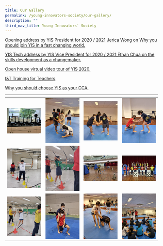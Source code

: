 ```yaml
---
title: Our Gallery
permalink: /young-innovators-society/our-gallery/
description: ""
third_nav_title: Young Innovators’ Society
---
```

[Opening address by YIS President for 2020 / 2021 Jerica Wong on Why you should join YIS in a fast changing world.](https://youtu.be/8KORJXQUqbE)

[YIS Tech address by YIS Vice President for 2020 / 2021 Ethan Chua on the skills development as a changemaker.](https://youtu.be/_ReqmDSSND4)

[Open house virtual video tour of YIS 2020.](https://youtu.be/BmA-whayc4I)

[I&T Training for Teachers](https://www.youtube.com/watch?v=7cz2SsJCqRo)

[Why you should choose YIS as your CCA.](https://www.youtube.com/watch?v=xJXVHASS4zE)



<table>
<thead>
  <tr>
    <th style="width:200px"></th>
    <th style="width:200px"></th>
    <th style="width:200px"></th>
		<th style="width:200px"></th>
  </tr>
</thead>
<tbody>
  <tr>
    <td style ="text-align:center"><a href="/images/yis%201.jpeg"> <img src="/images/yis%201.jpeg" style="width:200px"></a></td>
    <td style ="text-align:center"><a href="/images/acsians%202.jpeg"> <img src="/images/acsians%202.jpeg" style="width:200px"></a></td>
    <td style ="text-align:center"><a href="/images/acsians%203.jpeg"> <img src="/images/acsians%203.jpeg" style="width:200px; height: 130px"></a></td>
    <td style ="text-align:center"><a href="/images/acsians%204.jpeg"> <img src="/images/acsians%204.jpeg" style="width:200px"></a></td>
  </tr>
   <tr>
    <td style ="text-align:center"><a href="/images/acsians%205.jpeg"> <img src="/images/acsians%205.jpeg" style="width:200px; height: 130px"></a></td>
    <td style ="text-align:center"><a href="/images/acsians%206.jpeg"> <img src="/images/acsians%206.jpeg" style="width:200px"></a></td>
    <td style ="text-align:center"><a href="/images/acsians%207.jpeg"> <img src="/images/acsians%207.jpeg" style="width:200px"></a></td>
    <td style ="text-align:center"><a href="/images/acsians%208.jpeg"> <img src="/images/acsians%208.jpeg" style="width:200px"></a></td>
  </tr>
	<tr>
    <td style ="text-align:center"><a href="/images/acsians%209.jpeg"> <img src="/images/acsians%209.jpeg" style="width:200px; height: 130px"></a></td>
    <td style ="text-align:center"><a href="/images/acsians%2010.jpeg"> <img src="/images/acsians%2010.jpeg" style="width:200px"></a></td>
		<td style ="text-align:center"><a href="/images/acsians%2011.jpeg"> <img src="/images/acsians%2011.jpeg" style="width:200px"></a></td>
		<td style ="text-align:center"><a href="/images/acsians%2012.jpeg"> <img src="/images/acsians%2012.jpeg" style="width:200px"></a></td>
	</tr>
</tbody>
</table>